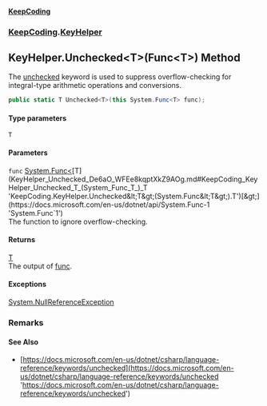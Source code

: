 #### [KeepCoding](index.md 'index')
### [KeepCoding](KeepCoding.md 'KeepCoding').[KeyHelper](KeyHelper.md 'KeepCoding.KeyHelper')
## KeyHelper.Unchecked&lt;T&gt;(Func&lt;T&gt;) Method
The [unchecked](https://docs.microsoft.com/en-us/dotnet/csharp/language-reference/keywords/unchecked 'https://docs.microsoft.com/en-us/dotnet/csharp/language-reference/keywords/unchecked') keyword is used to suppress overflow-checking for integral-type arithmetic operations and conversions.  
```csharp
public static T Unchecked<T>(this System.Func<T> func);
```
#### Type parameters
<a name='KeepCoding_KeyHelper_Unchecked_T_(System_Func_T_)_T'></a>
`T`  
  
#### Parameters
<a name='KeepCoding_KeyHelper_Unchecked_T_(System_Func_T_)_func'></a>
`func` [System.Func&lt;](https://docs.microsoft.com/en-us/dotnet/api/System.Func-1 'System.Func`1')[T](KeyHelper_Unchecked_De6aO_WFEe8kqptXkZ9AOg.md#KeepCoding_KeyHelper_Unchecked_T_(System_Func_T_)_T 'KeepCoding.KeyHelper.Unchecked&lt;T&gt;(System.Func&lt;T&gt;).T')[&gt;](https://docs.microsoft.com/en-us/dotnet/api/System.Func-1 'System.Func`1')  
The function to ignore overflow-checking.
  
#### Returns
[T](KeyHelper_Unchecked_De6aO_WFEe8kqptXkZ9AOg.md#KeepCoding_KeyHelper_Unchecked_T_(System_Func_T_)_T 'KeepCoding.KeyHelper.Unchecked&lt;T&gt;(System.Func&lt;T&gt;).T')  
The output of [func](KeyHelper_Unchecked_De6aO_WFEe8kqptXkZ9AOg.md#KeepCoding_KeyHelper_Unchecked_T_(System_Func_T_)_func 'KeepCoding.KeyHelper.Unchecked&lt;T&gt;(System.Func&lt;T&gt;).func').
#### Exceptions
[System.NullReferenceException](https://docs.microsoft.com/en-us/dotnet/api/System.NullReferenceException 'System.NullReferenceException')  
### Remarks
#### See Also
- [https://docs.microsoft.com/en-us/dotnet/csharp/language-reference/keywords/unchecked](https://docs.microsoft.com/en-us/dotnet/csharp/language-reference/keywords/unchecked 'https://docs.microsoft.com/en-us/dotnet/csharp/language-reference/keywords/unchecked')
